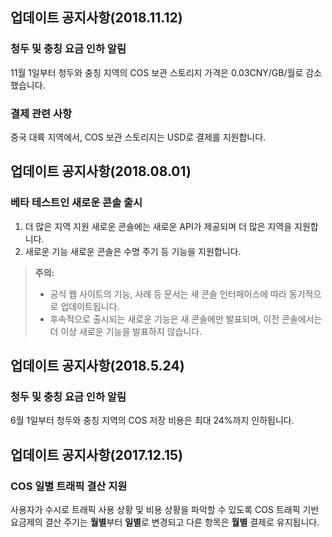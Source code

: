 ## 업데이트 공지사항(2018.11.12)
### 청두 및 충칭 요금 인하 알림
11월 1일부터 청두와 충칭 지역의 COS 보관 스토리지 가격은 0.03CNY/GB/월로 감소했습니다.

### 결제 관련 사항
중국 대륙 지역에서, COS 보관 스토리지는 USD로 결제를 지원합니다.

## 업데이트 공지사항(2018.08.01)
### 베타 테스트인 새로운 콘솔 출시
1. 더 많은 지역 지원 새로운 콘솔에는 새로운 API가 제공되며 더 많은 지역을 지원합니다.
2. 새로운 기능 새로운 콘솔은 수명 주기 등 기능을 지원합니다.

> **주의:**
> - 공식 웹 사이트의 기능, 사례 등 문서는 새 콘솔 인터페이스에 따라 동기적으로 업데이트됩니다.
> - 후속적으로 출시되는 새로운 기능은 새 콘솔에만 발표되며, 이전 콘솔에서는 더 이상 새로운 기능을 발표하지 않습니다.

## 업데이트 공지사항(2018.5.24)
### 청두 및 충칭 요금 인하 알림
6월 1일부터 청두와 충칭 지역의 COS 저장 비용은 최대 24%까지 인하됩니다.

## 업데이트 공지사항(2017.12.15)
### COS 일별 트래픽 결산 지원
사용자가 수시로 트래픽 사용 상황 및 비용 상황을 파악할 수 있도록 COS 트래픽 기반 요금제의 결산 주기는 **월별**부터 **일별**로 변경되고 다른 항목은 **월별** 결제로 유지됩니다.
